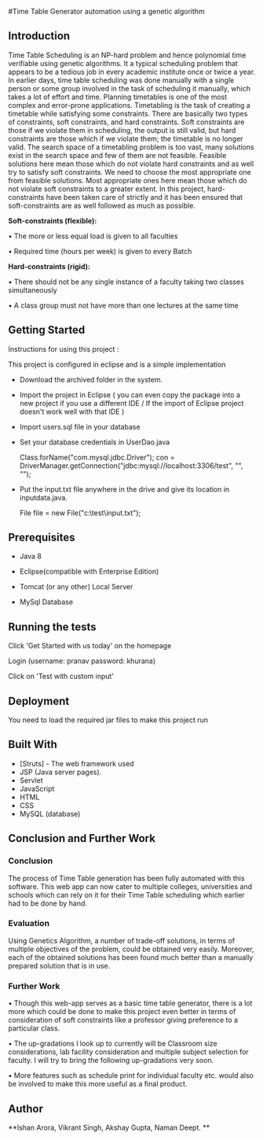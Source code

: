 ﻿#Time Table Generator automation using a genetic algorithm

## Introduction
Time Table Scheduling is an NP-hard problem and hence polynomial time verifiable using genetic algorithms. It a typical scheduling problem that appears to be a tedious job in every academic institute once or twice a year. In earlier days, time table scheduling was done manually with a single person or some group involved in the task of scheduling it manually, which takes a lot of effort and time. Planning timetables is one of the most complex and error-prone applications.
Timetabling is the task of creating a timetable while satisfying some constraints. There are basically two types of constraints, soft constraints, and hard constraints. Soft constraints are those if we violate them in scheduling, the output is still valid, but hard constraints are those which if we violate them; the timetable is no longer valid. The search space of a timetabling problem is too vast, many solutions exist in the search space and few of them are not feasible. Feasible solutions here mean those which do not violate hard constraints and as well try to satisfy soft constraints. We need to choose the most appropriate one from feasible solutions. Most appropriate ones here mean those which do not violate soft constraints to a greater extent. In this project, hard-constraints have been taken care of strictly and it has been ensured that soft-constraints are as well followed as much as possible.

**Soft-constraints (flexible):**

  • The more or less equal load is given to all faculties

  • Required time (hours per week) is given to every Batch

**Hard-constraints (rigid):**

  • There should not be any single instance of a faculty taking two classes simultaneously

  • A class group must not have more than one lectures at the same time

## Getting Started

Instructions for using this project :

This project is configured in eclipse and is a simple implementation

  * Download the archived folder in the system.

  * Import the project in Eclipse ( you can even copy the package into a new project if you use a different IDE / If the import of Eclipse project doesn't work well with that IDE )

  * Import users.sql file in your database

  * Set your database credentials in UserDao.java
   
    Class.forName("com.mysql.jdbc.Driver");
    con = DriverManager.getConnection("jdbc:mysql://localhost:3306/test", "", "");
   

  * Put the input.txt file anywhere in the drive and give its location in inputdata.java.
   
    File file = new File("c:\\test\\input.txt");



## Prerequisites

  * Java 8
 
  * Eclipse(compatible with Enterprise Edition)
 
  * Tomcat (or any other) Local Server
 
  * MySql Database

## Running the tests

Click 'Get Started with us today' on the homepage

Login (username: pranav password: khurana)

Click on 'Test with custom input'

## Deployment

You need to load the required jar files to make this project run

## Built With

  * [Struts] - The web framework used
  * JSP (Java server pages).
  * Servlet
  * JavaScript
  * HTML
  * CSS
  * MySQL (database)
 

## Conclusion and Further Work

### Conclusion
The process of Time Table generation has been fully automated with this software. This web app can now cater to multiple colleges, universities and schools which can rely on it for their Time Table scheduling which earlier had to be done by hand.

### Evaluation
Using Genetics Algorithm, a number of trade-off solutions, in terms of multiple objectives of the problem, could be obtained very easily. Moreover, each of the obtained solutions has been found much better than a manually prepared solution that is in use.

### Further Work
• Though this web-app serves as a basic time table generator, there is a lot more which could be done to make this project even better in terms of consideration of soft constraints like a professor giving preference to a particular class.

• The up-gradations I look up to currently will be Classroom size considerations, lab facility consideration and multiple subject selection for faculty. I will try to bring the following up-gradations very soon.

• More features such as schedule print for individual faculty etc. would also be involved to make this more useful as a final product.


## Author

**Ishan Arora, Vikrant Singh, Akshay Gupta, Naman Deept. **